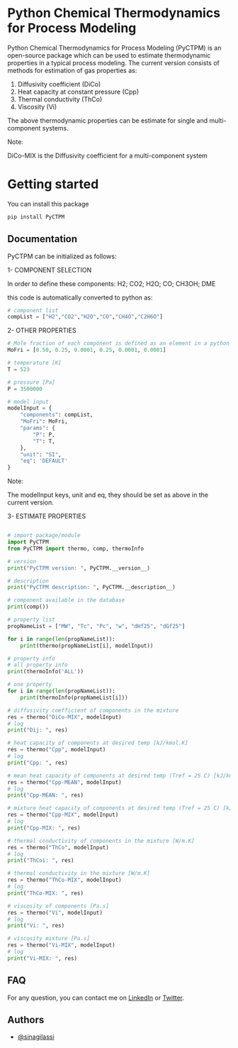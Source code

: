 # Python Chemical Thermodynamics for Process Modeling

Python Chemical Thermodynamics for Process Modeling (PyCTPM) is an open-source package which can be used to estimate thermodynamic properties in a typical process modeling.
The current version consists of methods for estimation of gas properties as:

1. Diffusivity coefficient (DiCo)
2. Heat capacity at constant pressure (Cpp)
3. Thermal conductivity (ThCo)
4. Viscosity (Vi)

The above thermodynamic properties can be estimate for single and multi-component systems.

Note:

DiCo-MIX is the Diffusivity coefficient for a multi-component system

# Getting started

You can install this package

```bash
pip install PyCTPM
```

## Documentation

PyCTPM can be initialized as follows:

1- COMPONENT SELECTION

In order to define these components: H2; CO2; H2O; CO; CH3OH; DME

this code is automatically converted to python as:

```python
# component list
compList = ["H2","CO2","H2O","CO","CH4O","C2H6O"]
```

2- OTHER PROPERTIES

```python
# Mole fraction of each component is defined as an element in a python list as:
MoFri = [0.50, 0.25, 0.0001, 0.25, 0.0001, 0.0001]

# temperature [K]
T = 523

# pressure [Pa]
P = 3500000

# model input
modelInput = {
    "components": compList,
    "MoFri": MoFri,
    "params": {
        "P": P,
        "T": T,
    },
    "unit": "SI",
    "eq": 'DEFAULT'
}
```

Note:

The modelInput keys, unit and eq, they should be set as above in the current version.

3- ESTIMATE PROPERTIES

```python

# import package/module
import PyCTPM
from PyCTPM import thermo, comp, thermoInfo

# version
print("PyCTPM version: ", PyCTPM.__version__)

# description
print("PyCTPM description: ", PyCTPM.__description__)

# component available in the database
print(comp())

# property list
propNameList = ["MW", "Tc", "Pc", "w", "dHf25", "dGf25"]

for i in range(len(propNameList)):
    print(thermo(propNameList[i], modelInput))

# property info
# all property info
print(thermoInfo('ALL'))

# one property
for i in range(len(propNameList)):
    print(thermoInfo(propNameList[i]))

# diffusivity coefficient of components in the mixture
res = thermo("DiCo-MIX", modelInput)
# log
print("Dij: ", res)

# heat capacity of components at desired temp [kJ/kmol.K]
res = thermo("Cpp", modelInput)
# log
print("Cpp: ", res)

# mean heat capacity of components at desired temp (Tref = 25 C) [kJ/kmol.K]
res = thermo("Cpp-MEAN", modelInput)
# log
print("Cpp-MEAN: ", res)

# mixture heat capacity of components at desired temp (Tref = 25 C) [kJ/kmol.K]
res = thermo("Cpp-MIX", modelInput)
# log
print("Cpp-MIX: ", res)

# thermal conductivity of components in the mixture [W/m.K]
res = thermo("ThCo", modelInput)
# log
print("ThCoi: ", res)

# thermal conductivity in the mixture [W/m.K]
res = thermo("ThCo-MIX", modelInput)
# log
print("ThCo-MIX: ", res)

# viscosity of components [Pa.s]
res = thermo("Vi", modelInput)
# log
print("Vi: ", res)

# viscosity mixture [Pa.s]
res = thermo("Vi-MIX", modelInput)
# log
print("Vi-MIX: ", res)

```

## FAQ

For any question, you can contact me on [LinkedIn](https://www.linkedin.com/in/sina-gilassi/) or [Twitter](https://twitter.com/sinagilassi).

## Authors

- [@sinagilassi](https://www.github.com/sinagilassi)
